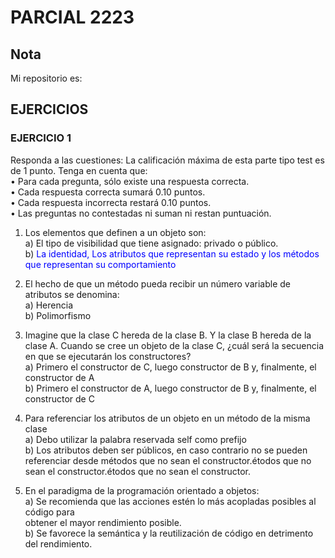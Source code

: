 # PARCIAL 2223
## Nota
Mi repositorio es: 

## EJERCICIOS

### EJERCICIO 1
Responda a las cuestiones:
La calificación máxima de esta parte tipo test es de 1 punto. Tenga en cuenta que:  
• Para cada pregunta, sólo existe una respuesta correcta.  
• Cada respuesta correcta sumará 0.10 puntos.  
• Cada respuesta incorrecta restará 0.10 puntos.  
• Las preguntas no contestadas ni suman ni restan puntuación.  

1) Los elementos que definen a un objeto son:  
a) El tipo de visibilidad que tiene asignado: privado o público.  
b) <span style="color:blue;">La identidad, Los atributos que representan su estado y los métodos que representan su comportamiento </span>  

2) El hecho de que un método pueda recibir un número variable de atributos se denomina:  
a) Herencia  
b) Polimorfismo  

3) Imagine que la clase C hereda de la clase B. Y la clase B hereda de la clase A. Cuando se cree
un objeto de la clase C, ¿cuál será la secuencia en que se ejecutarán los constructores?  
a) Primero el constructor de C, luego constructor de B y, finalmente, el constructor de A  
b) Primero el constructor de A, luego constructor de B y, finalmente, el constructor de C  

4) Para referenciar los atributos de un objeto en un método de la misma clase  
a) Debo utilizar la palabra reservada self como prefijo  
b) Los atributos deben ser públicos, en caso contrario no se pueden referenciar desde
métodos que no sean el constructor.étodos que no sean el constructor.étodos que no
sean el constructor.  

5) En el paradigma de la programación orientado a objetos:  
a) Se recomienda que las acciones estén lo más acopladas posibles al código para  
obtener el mayor rendimiento posible.  
b) Se favorece la semántica y la reutilización de código en detrimento del rendimiento.  
